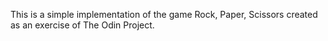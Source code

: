 This is a simple implementation of the game Rock, Paper, Scissors created as an exercise of The Odin Project.